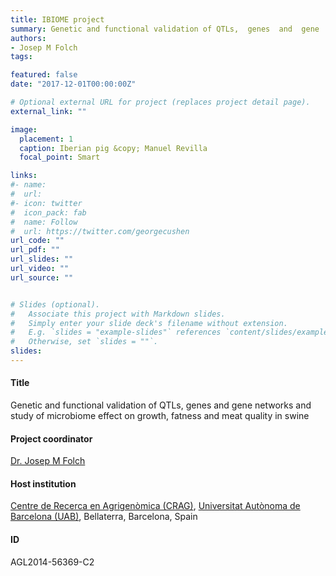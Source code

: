 ```yaml
---
title: IBIOME project
summary: Genetic and functional validation of QTLs,  genes  and  gene  networks  and  study  of  microbiome  effect  on  growth, fatness and meat quality in swine.
authors:
- Josep M Folch
tags:

featured: false
date: "2017-12-01T00:00:00Z"

# Optional external URL for project (replaces project detail page).
external_link: ""

image:
  placement: 1
  caption: Iberian pig &copy; Manuel Revilla
  focal_point: Smart

links:
#- name: 
#  url: 
#- icon: twitter
#  icon_pack: fab
#  name: Follow
#  url: https://twitter.com/georgecushen
url_code: ""
url_pdf: ""
url_slides: ""
url_video: ""
url_source: ""


# Slides (optional).
#   Associate this project with Markdown slides.
#   Simply enter your slide deck's filename without extension.
#   E.g. `slides = "example-slides"` references `content/slides/example-slides.md`.
#   Otherwise, set `slides = ""`.
slides: 
---
```


  <h4 id=Title">Title</h4> Genetic and functional validation of QTLs,  genes  and  gene  networks  and  study  of  microbiome  effect  on  growth, fatness and meat quality in swine

  <h4 id=Project coordinator">Project coordinator</h4> <a href="https://orcid.org/0000-0003-3689-1303" target="_blank">Dr. Josep M Folch</a>

  <h4 id=Host institution">Host institution</h4> <a href="https://www.cragenomica.es/" target="_blank">Centre de Recerca en Agrigen&ograve;mica (CRAG)</a>, <a href="https://www.uab.cat/web/universitat-autonoma-de-barcelona-1345467954774.html" target="_blank">Universitat Aut&ograve;noma de Barcelona (UAB)</a>, Bellaterra, Barcelona, Spain

  <h4 id=ID">ID</h4> AGL2014-56369-C2
